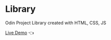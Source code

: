 # Library

Odin Project Library created with HTML, CSS, JS

[Live Demo](https://xxemat20xx.github.io/Library/) :point_left:
